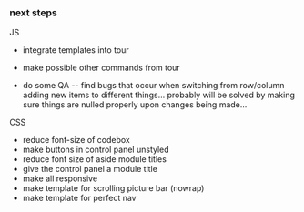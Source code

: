 ### next steps

JS

- integrate templates into tour

- make possible other commands from tour
- do some QA -- find bugs that occur when switching from row/column adding new items to different things... probably will be solved by making sure things are nulled properly upon changes being made...


CSS

- reduce font-size of codebox
- make buttons in control panel unstyled
- reduce font size of aside module titles
- give the control panel a module title
- make all responsive
- make template for scrolling picture bar (nowrap)
- make template for perfect nav
